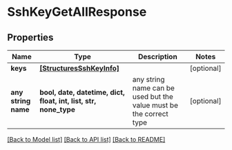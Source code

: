 # SshKeyGetAllResponse


## Properties
Name | Type | Description | Notes
------------ | ------------- | ------------- | -------------
**keys** | [**[StructuresSshKeyInfo]**](StructuresSshKeyInfo.md) |  | [optional] 
**any string name** | **bool, date, datetime, dict, float, int, list, str, none_type** | any string name can be used but the value must be the correct type | [optional]

[[Back to Model list]](../README.md#documentation-for-models) [[Back to API list]](../README.md#documentation-for-api-endpoints) [[Back to README]](../README.md)


